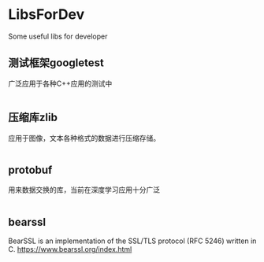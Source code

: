 # LibsForDev
Some useful libs for developer

## 测试框架googletest
广泛应用于各种C++应用的测试中

```cpp
```
## 压缩库zlib
应用于图像，文本各种格式的数据进行压缩存储。

```cpp
```

## protobuf
用来数据交换的库，当前在深度学习应用十分广泛

```cpp
```

## bearssl
BearSSL is an implementation of the SSL/TLS protocol (RFC 5246) written in C. 
https://www.bearssl.org/index.html